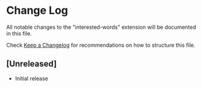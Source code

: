 # Change Log

All notable changes to the "interested-words" extension will be documented in this file.

Check [Keep a Changelog](http://keepachangelog.com/) for recommendations on how to structure this file.

## [Unreleased]

- Initial release